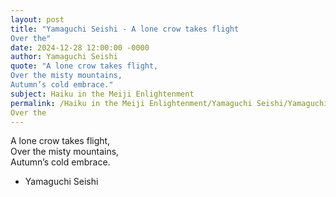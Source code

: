 ```yaml
---
layout: post
title: "Yamaguchi Seishi - A lone crow takes flight  
Over the"
date: 2024-12-28 12:00:00 -0000
author: Yamaguchi Seishi
quote: "A lone crow takes flight,  
Over the misty mountains,  
Autumn’s cold embrace."
subject: Haiku in the Meiji Enlightenment
permalink: /Haiku in the Meiji Enlightenment/Yamaguchi Seishi/Yamaguchi Seishi - A lone crow takes flight  
Over the
---
```


A lone crow takes flight,  
Over the misty mountains,  
Autumn’s cold embrace.

- Yamaguchi Seishi
